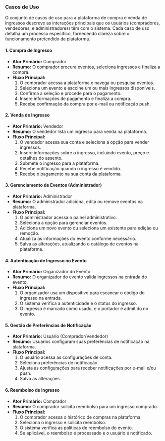 ### Casos de Uso

O conjunto de casos de uso para a plataforma de compra e venda de ingressos descreve as interações principais que os usuários (compradores, vendedores, e administradores) têm com o sistema. Cada caso de uso detalha um processo específico, fornecendo clareza sobre o funcionamento pretendido da plataforma.

#### 1. Compra de Ingresso
- **Ator Primário:** Comprador
- **Resumo:** O comprador procura eventos, seleciona ingressos e finaliza a compra.
- **Fluxo Principal:**
  1. O comprador acessa a plataforma e navega ou pesquisa eventos.
  2. Seleciona um evento e escolhe um ou mais ingressos disponíveis.
  3. Confirma a seleção e procede para o pagamento.
  4. Insere informações de pagamento e finaliza a compra.
  5. Recebe confirmação da compra por e-mail ou notificação push.

#### 2. Venda de Ingresso
- **Ator Primário:** Vendedor
- **Resumo:** O vendedor lista um ingresso para venda na plataforma.
- **Fluxo Principal:**
  1. O vendedor acessa sua conta e seleciona a opção para vender ingressos.
  2. Insere informações sobre o ingresso, incluindo evento, preço e detalhes do assento.
  3. Submete o ingresso para a plataforma.
  4. Recebe notificação quando o ingresso é vendido.
  5. Recebe o pagamento na sua conta da plataforma.

#### 3. Gerenciamento de Eventos (Administrador)
- **Ator Primário:** Administrador
- **Resumo:** O administrador adiciona, edita ou remove eventos na plataforma.
- **Fluxo Principal:**
  1. O administrador acessa o painel administrativo.
  2. Seleciona a opção para gerenciar eventos.
  3. Adiciona um novo evento ou seleciona um existente para edição ou remoção.
  4. Atualiza as informações do evento conforme necessário.
  5. Salva as alterações, atualizando o catálogo de eventos na plataforma.

#### 4. Autenticação de Ingresso no Evento
- **Ator Primário:** Organizador do Evento
- **Resumo:** O organizador do evento valida ingressos na entrada do evento.
- **Fluxo Principal:**
  1. O organizador usa um dispositivo para escanear o código do ingresso na entrada.
  2. O sistema verifica a autenticidade e o status do ingresso.
  3. O ingresso é marcado como usado, e o portador é admitido no evento.

#### 5. Gestão de Preferências de Notificação
- **Ator Primário:** Usuário (Comprador/Vendedor)
- **Resumo:** Usuários configuram suas preferências de notificação na plataforma.
- **Fluxo Principal:**
  1. O usuário acessa as configurações de conta.
  2. Seleciona preferências de notificação.
  3. Ajusta as configurações para receber notificações por e-mail e/ou push.
  4. Salva as alterações.

#### 6. Reembolso de Ingresso
- **Ator Primário:** Comprador
- **Resumo:** O comprador solicita reembolso para um ingresso comprado.
- **Fluxo Principal:**
  1. O comprador acessa o histórico de compras na plataforma.
  2. Seleciona o ingresso e solicita reembolso.
  3. O sistema verifica as políticas de reembolso do evento.
  4. Se aplicável, o reembolso é processado e o usuário é notificado.